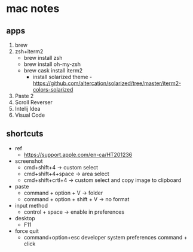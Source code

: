 # mac notes
## apps
1. brew
1. zsh+iterm2
    * brew install zsh
    * brew install oh-my-zsh
    * brew cask install iterm2
      * install solarized theme - https://github.com/altercation/solarized/tree/master/iterm2-colors-solarized
1. Paste 2
1. Scroll Reverser
1. Intelij Idea
1. Visual Code

## shortcuts

* ref
  * https://support.apple.com/en-ca/HT201236
* screenshot
  * cmd+shift+4 -> custom select
  * cmd+shift+4+space -> area select
  * cmd+shift+crtl+4 -> custom select and copy image to clipboard
* paste
  * command + option + V -> folder
  * command + option + shift + V -> no format
* input method
  * control + space -> enable in preferences
* desktop
  * F11
* force quit
  * command+option+esc
    developer system preferences
    command + click
